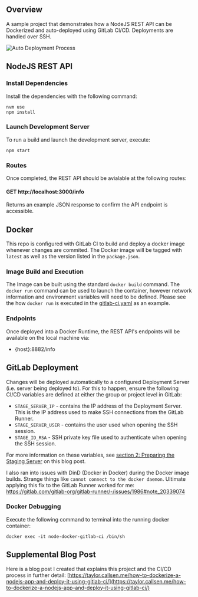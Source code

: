 ## Overview

A sample project that demonstrates how a NodeJS REST API can be Dockerized and auto-deployed using GitLab CI/CD. Deployments are handled over SSH.

![Auto Deployment Process](https://taylor.callsen.me/wp-content/uploads/2021/03/GitLab_CI_Deployment_of_Docker_Container-Taylor_Callsen_March_2021.svg)

## NodeJS REST API

### Install Dependencies

Install the dependencies with the following command:

```
nvm use
npm install
```

### Launch Development Server

To run a build and launch the development server, execute:

`npm start`

### Routes

Once completed, the REST API should be avialable at the following routes:

#### GET http://localhost:3000/info

Returns an example JSON response to confirm the API endpoint is accessible.

## Docker

This repo is configured with GitLab CI to build and deploy a docker image whenever changes are commited. The Docker image will be tagged with `latest` as well as the version listed in the `package.json`.

### Image Build and Execution

The Image can be built using the standard `docker build` command. The `docker run` command can be used to launch the container, however network information and environment variables will need to be defined. Please see the how `docker run` is executed in the [gitlab-ci.yaml](https://github.com/tcallsen/node-docker-gitlab-ci/blob/master/.gitlab-ci.yml#L39) as an example.

### Endpoints

Once deployed into a Docker Runtime, the REST API's endpoints will be available on the local machine via:

- {host}:8882/info

## GitLab Deployment

Changes will be deployed automatically to a configured Deployment Server (i.e. server being deployed to). For this to happen, ensure the following CI/CD variables are defined at either the group or project level in GitLab:

- `STAGE_SERVER_IP` - contains the IP address of the Deployment Server. This is the IP address used to make SSH connections from the GitLab Runner.
- `STAGE_SERVER_USER` - contains the user used when opening the SSH session.
- `STAGE_ID_RSA` - SSH private key file used to authenticate when opening the SSH session.

For more information on these variables, see [section 2: Preparing the Staging Server](https://taylor.callsen.me/how-to-dockerize-a-nodejs-app-and-deploy-it-using-gitlab-ci/) on this blog post.

I also ran into issues with DinD (Docker in Docker) during the Docker image builds. Strange things like `cannot connect to the docker daemon`. Ultimate applying this fix to the GitLab Runner worked for me: https://gitlab.com/gitlab-org/gitlab-runner/-/issues/1986#note_20339074

### Docker Debugging

Execute the following command to terminal into the running docker container:

```
docker exec -it node-docker-gitlab-ci /bin/sh
```

## Supplemental Blog Post

Here is a blog post I created that explains this project and the CI/CD process in further detail: [https://taylor.callsen.me/how-to-dockerize-a-nodejs-app-and-deploy-it-using-gitlab-ci/](https://taylor.callsen.me/how-to-dockerize-a-nodejs-app-and-deploy-it-using-gitlab-ci/)